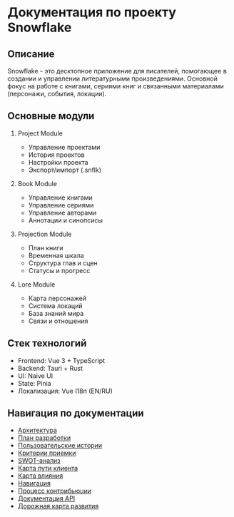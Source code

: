# Документация по проекту Snowflake

## Описание

Snowflake - это десктопное приложение для писателей, помогающее в создании и управлении литературными произведениями. Основной фокус на работе с книгами, сериями книг и связанными материалами (персонажи, события, локации).

## Основные модули

1. Project Module

   - Управление проектами
   - История проектов
   - Настройки проекта
   - Экспорт/импорт (.snflk)

2. Book Module

   - Управление книгами
   - Управление сериями
   - Управление авторами
   - Аннотации и синопсисы

3. Projection Module

   - План книги
   - Временная шкала
   - Структура глав и сцен
   - Статусы и прогресс

4. Lore Module
   - Карта персонажей
   - Система локаций
   - База знаний мира
   - Связи и отношения

## Стек технологий

- Frontend: Vue 3 + TypeScript
- Backend: Tauri + Rust
- UI: Naive UI
- State: Pinia
- Локализация: Vue I18n (EN/RU)

## Навигация по документации

- [Архитектура](architecture.md)
- [План разработки](plan.md)
- [Пользовательские истории](user-stories-tasks.md)
- [Критерии приемки](acceptance-criteria.md)
- [SWOT-анализ](swot.md)
- [Карта пути клиента](customer-journey-map.md)
- [Карта влияния](impact-mapping.md)
- [Навигация](navigation.md)
- [Процесс контрибьюции](contributing.md)
- [Документация API](api-documentation.md)
- [Дорожная карта развития](roadmap.md)
